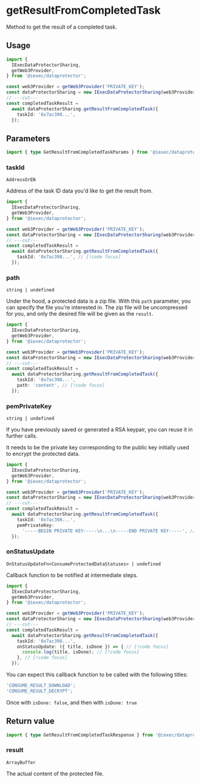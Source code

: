 # getResultFromCompletedTask

Method to get the result of a completed task.

## Usage

```ts twoslash
import {
  IExecDataProtectorSharing,
  getWeb3Provider,
} from '@iexec/dataprotector';

const web3Provider = getWeb3Provider('PRIVATE_KEY');
const dataProtectorSharing = new IExecDataProtectorSharing(web3Provider);
// ---cut---
const completedTaskResult =
  await dataProtectorSharing.getResultFromCompletedTask({
    taskId: '0x7ac398...',
  });
```

## Parameters

```ts twoslash
import { type GetResultFromCompletedTaskParams } from '@iexec/dataprotector';
```

### taskId

`AddressOrEN`

Address of the task ID data you'd like to get the result from.

```ts twoslash
import {
  IExecDataProtectorSharing,
  getWeb3Provider,
} from '@iexec/dataprotector';

const web3Provider = getWeb3Provider('PRIVATE_KEY');
const dataProtectorSharing = new IExecDataProtectorSharing(web3Provider);
// ---cut---
const completedTaskResult =
  await dataProtectorSharing.getResultFromCompletedTask({
    taskId: '0x7ac398...', // [!code focus]
  });
```

### path

`string | undefined`

Under the hood, a protected data is a zip file. With this `path` parameter, you
can specify the file you're interested in. The zip file will be uncompressed for
you, and only the desired file will be given as the `result`.

```ts twoslash
import {
  IExecDataProtectorSharing,
  getWeb3Provider,
} from '@iexec/dataprotector';

const web3Provider = getWeb3Provider('PRIVATE_KEY');
const dataProtectorSharing = new IExecDataProtectorSharing(web3Provider);
// ---cut---
const completedTaskResult =
  await dataProtectorSharing.getResultFromCompletedTask({
    taskId: '0x7ac398...',
    path: 'content', // [!code focus]
  });
```

### pemPrivateKey

`string | undefined`

If you have previously saved or generated a RSA keypair, you can reuse it in
further calls.

It needs to be the private key corresponding to the public key initially used to
encrypt the protected data.

```ts twoslash
import {
  IExecDataProtectorSharing,
  getWeb3Provider,
} from '@iexec/dataprotector';

const web3Provider = getWeb3Provider('PRIVATE_KEY');
const dataProtectorSharing = new IExecDataProtectorSharing(web3Provider);
// ---cut---
const completedTaskResult =
  await dataProtectorSharing.getResultFromCompletedTask({
    taskId: '0x7ac398...',
    pemPrivateKey:
      '-----BEGIN PRIVATE KEY-----\n...\n-----END PRIVATE KEY-----', // [!code focus]
  });
```

### onStatusUpdate

`OnStatusUpdateFn<ConsumeProtectedDataStatuses> | undefined`

Callback function to be notified at intermediate steps.

<!-- prettier-ignore-start -->
```ts twoslash
import {
  IExecDataProtectorSharing,
  getWeb3Provider,
} from '@iexec/dataprotector';

const web3Provider = getWeb3Provider('PRIVATE_KEY');
const dataProtectorSharing = new IExecDataProtectorSharing(web3Provider);
// ---cut---
const completedTaskResult =
  await dataProtectorSharing.getResultFromCompletedTask({
    taskId: '0x7ac398...',
    onStatusUpdate: ({ title, isDone }) => { // [!code focus]
      console.log(title, isDone); // [!code focus]
    }, // [!code focus]
  });
```
<!-- prettier-ignore-end -->

You can expect this callback function to be called with the following titles:

```ts
'CONSUME_RESULT_DOWNLOAD';
'CONSUME_RESULT_DECRYPT';
```

Once with `isDone: false`, and then with `isDone: true`

## Return value

```ts twoslash
import { type GetResultFromCompletedTaskResponse } from '@iexec/dataprotector';
```

### result

`ArrayBuffer`

The actual content of the protected file.
